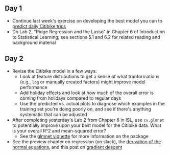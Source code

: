 ## Day 1
  * Continue last week's exercise on developing the best model you can to [predict daily Citibike trips](https://github.com/msr-ds3/coursework/tree/master/week2#predicting-daily-citibike-trips)
  * Do Lab 2, "Ridge Regression and the Lasso" in Chapter 6 of Introduction to Statistical Learning; see sections 5.1 and 6.2 for related reading and background material


## Day 2
  * Revise the Citibike model in a few ways:
    * Look at feature distributions to get a sense of what tranformations (e.g., ``log`` or manually created factors) might improve model performance
    * Add holiday effects and look at how much of the overall error is coming from holidays compared to regular days
    * Use the predicted vs. actual plots to diagnose which examples in the training set you're doing poorly on, and see if there's anything systematic that can be adjusted
  * After completing yesterday's Lab 2 from Chapter 6 in ISL, use ``cv.glmnet`` to potentially improve upon your best model for the Citibike data. What is your overall R^2 and mean-squared error?
    * See the [glmnet vignette](http://web.stanford.edu/~hastie/glmnet/glmnet_alpha.html) for more information on the package
  * See the preview chapter on regression (on slack), the [derivation of the normal equations](https://en.wikipedia.org/wiki/Linear_least_squares_%28mathematics%29#Derivation_of_the_normal_equations), and this post on [gradient descent](https://spin.atomicobject.com/2014/06/24/gradient-descent-linear-regression/)
